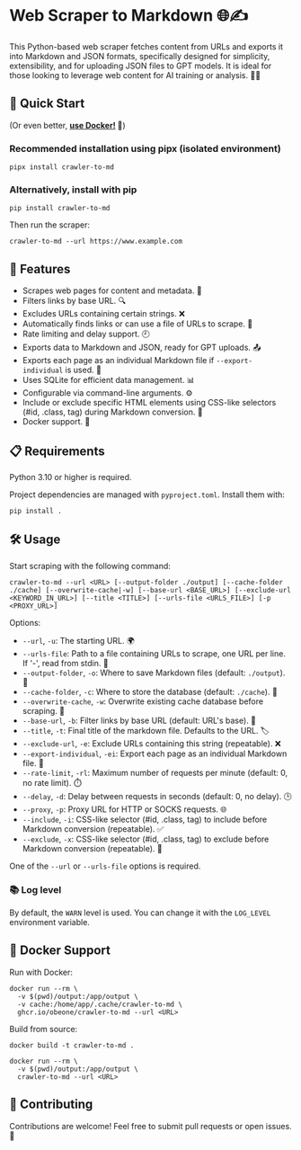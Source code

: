 # Web Scraper to Markdown 🌐✍️

This Python-based web scraper fetches content from URLs and exports it into Markdown and JSON formats, specifically designed for simplicity, extensibility, and for uploading JSON files to GPT models. It is ideal for those looking to leverage web content for AI training or analysis. 🤖💡

## 🚀 Quick Start

(Or even better, **[use Docker!](#-docker-support) 🐳**)

### Recommended installation using pipx (isolated environment)

```shell
pipx install crawler-to-md
```

### Alternatively, install with pip

```shell
pip install crawler-to-md
```

Then run the scraper:

```shell
crawler-to-md --url https://www.example.com
```

## 🌟 Features

- Scrapes web pages for content and metadata. 📄
- Filters links by base URL. 🔍
- Excludes URLs containing certain strings. ❌
- Automatically finds links or can use a file of URLs to scrape. 🔗
- Rate limiting and delay support. 🕘
- Exports data to Markdown and JSON, ready for GPT uploads. 📤
- Exports each page as an individual Markdown file if `--export-individual` is used. 📝
- Uses SQLite for efficient data management. 📊
- Configurable via command-line arguments. ⚙️
- Include or exclude specific HTML elements using CSS-like selectors (#id, .class, tag) during Markdown conversion. 🧩
- Docker support. 🐳

## 📋 Requirements

Python 3.10 or higher is required.

Project dependencies are managed with `pyproject.toml`. Install them with:

```shell
pip install .
```

## 🛠 Usage

Start scraping with the following command:

```shell
crawler-to-md --url <URL> [--output-folder ./output] [--cache-folder ./cache] [--overwrite-cache|-w] [--base-url <BASE_URL>] [--exclude-url <KEYWORD_IN_URL>] [--title <TITLE>] [--urls-file <URLS_FILE>] [-p <PROXY_URL>]
```

Options:

- `--url`, `-u`: The starting URL. 🌍
- `--urls-file`: Path to a file containing URLs to scrape, one URL per line. If '-', read from stdin. 📁
- `--output-folder`, `-o`: Where to save Markdown files (default: `./output`). 📂
- `--cache-folder`, `-c`: Where to store the database (default: `./cache`). 💾
- `--overwrite-cache`, `-w`: Overwrite existing cache database before scraping. 🧹
- `--base-url`, `-b`: Filter links by base URL (default: URL's base). 🔎
- `--title`, `-t`: Final title of the markdown file. Defaults to the URL. 🏷️
- `--exclude-url`, `-e`: Exclude URLs containing this string (repeatable). ❌
- `--export-individual`, `-ei`: Export each page as an individual Markdown file. 📝
- `--rate-limit`, `-rl`: Maximum number of requests per minute (default: 0, no rate limit). ⏱️
- `--delay`, `-d`: Delay between requests in seconds (default: 0, no delay). 🕒
- `--proxy`, `-p`: Proxy URL for HTTP or SOCKS requests. 🌐
- `--include`, `-i`: CSS-like selector (#id, .class, tag) to include before Markdown conversion (repeatable). ✅
- `--exclude`, `-x`: CSS-like selector (#id, .class, tag) to exclude before Markdown conversion (repeatable). 🚫

One of the `--url` or `--urls-file` options is required.

### 📚 Log level

By default, the `WARN` level is used. You can change it with the `LOG_LEVEL` environment variable.

## 🐳 Docker Support

Run with Docker:

```shell
docker run --rm \
  -v $(pwd)/output:/app/output \
  -v cache:/home/app/.cache/crawler-to-md \
  ghcr.io/obeone/crawler-to-md --url <URL>
```

Build from source:

```shell
docker build -t crawler-to-md .

docker run --rm \
  -v $(pwd)/output:/app/output \
  crawler-to-md --url <URL>
```

## 🤝 Contributing

Contributions are welcome! Feel free to submit pull requests or open issues. 🌟
